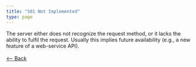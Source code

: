```yaml
---
title: "501 Not Implemented"
type: page
---
```

The server either does not recognize the request method, or it lacks the ability to fulfil the request. Usually this implies future availability (e.g., a new feature of a web-service API).<br /><br />[<-- Back](../../http_codes.md)